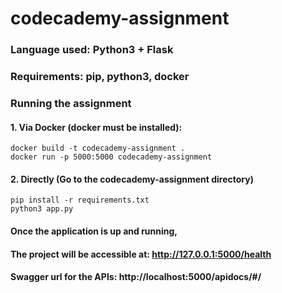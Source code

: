 # codecademy-assignment

### Language used: Python3 + Flask
### Requirements: pip, python3, docker
### Running the assignment
#### 1. Via Docker (docker must be installed): 
    docker build -t codecademy-assignment .
    docker run -p 5000:5000 codecademy-assignment  
#### 2. Directly (Go to the codecademy-assignment directory)
    pip install -r requirements.txt
    python3 app.py


#### Once the application is up and running, 
#### The project will be accessible at: http://127.0.0.1:5000/health  
#### Swagger url for the APIs: http://localhost:5000/apidocs/#/  

